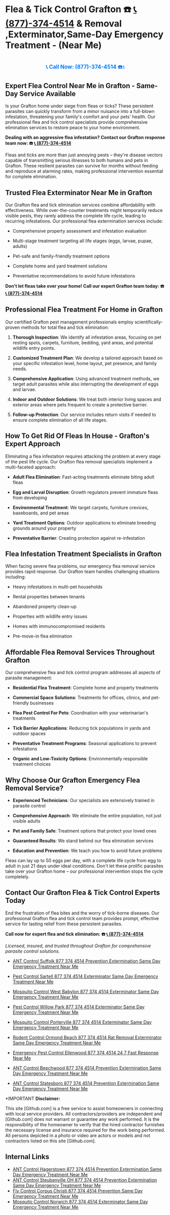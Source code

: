 # Flea & Tick Control Grafton ☎️ [📞 (877)-374-4514](https://pest-control-4514.netlify.app) & Removal ,Exterminator,Same-Day Emergency Treatment - (Near Me) 
# 

<p align="center" style="font-size: 1.2em; font-weight: bold; margin: 20px 0;">
  <a href="https://pest-control-4514.netlify.app" target="_blank" style="color: #007BFF; text-decoration: none;">📞 Call Now: (877)-374-4514 ☎️💧</a>
</p>

## Expert Flea Control Near Me in Grafton - Same-Day Service Available

Is your Grafton home under siege from fleas or ticks? These persistent parasites can quickly transform from a minor nuisance into a full-blown infestation, threatening your family's comfort and your pets' health. Our professional flea and tick control specialists provide comprehensive elimination services to restore peace to your home environment.

**Dealing with an aggressive flea infestation? Contact our Grafton response team now: ☎️ [📞 (877)-374-4514](https://pest-control-4514.netlify.app)**

Fleas and ticks are more than just annoying pests – they're disease vectors capable of transmitting serious illnesses to both humans and pets in Grafton. These resilient parasites can survive for months without feeding and reproduce at alarming rates, making professional intervention essential for complete elimination.

## Trusted Flea Exterminator Near Me in Grafton

Our Grafton flea and tick elimination services combine affordability with effectiveness. While over-the-counter treatments might temporarily reduce visible pests, they rarely address the complete life cycle, leading to recurring infestations. Our professional flea extermination services include:

- Comprehensive property assessment and infestation evaluation  

- Multi-stage treatment targeting all life stages (eggs, larvae, pupae, adults)  

- Pet-safe and family-friendly treatment options  

- Complete home and yard treatment solutions  

- Preventative recommendations to avoid future infestations  

**Don't let fleas take over your home! Call our expert Grafton team today: ☎️ [📞 (877)-374-4514](https://pest-control-4514.netlify.app)**

## Professional Flea Treatment For Home in Grafton

Our certified Grafton pest management professionals employ scientifically-proven methods for total flea and tick elimination:

1. **Thorough Inspection**: We identify all infestation areas, focusing on pet resting spots, carpets, furniture, bedding, yard areas, and potential wildlife entry points.  

2. **Customized Treatment Plan**: We develop a tailored approach based on your specific infestation level, home layout, pet presence, and family needs.  

3. **Comprehensive Application**: Using advanced treatment methods, we target adult parasites while also interrupting the development of eggs and larvae.  

4. **Indoor and Outdoor Solutions**: We treat both interior living spaces and exterior areas where pets frequent to create a protective barrier.  

5. **Follow-up Protection**: Our service includes return visits if needed to ensure complete elimination of all life stages.  

## How To Get Rid Of Fleas In House - Grafton's Expert Approach

Eliminating a flea infestation requires attacking the problem at every stage of the pest life cycle. Our Grafton flea removal specialists implement a multi-faceted approach:

- **Adult Flea Elimination**: Fast-acting treatments eliminate biting adult fleas  

- **Egg and Larval Disruption**: Growth regulators prevent immature fleas from developing  

- **Environmental Treatment**: We target carpets, furniture crevices, baseboards, and pet areas  

- **Yard Treatment Options**: Outdoor applications to eliminate breeding grounds around your property  

- **Preventative Barrier**: Creating protection against re-infestation  

## Flea Infestation Treatment Specialists in Grafton

When facing severe flea problems, our emergency flea removal service provides rapid response. Our Grafton team handles challenging situations including:

- Heavy infestations in multi-pet households  

- Rental properties between tenants  

- Abandoned property clean-up  

- Properties with wildlife entry issues  

- Homes with immunocompromised residents  

- Pre-move-in flea elimination  

## Affordable Flea Removal Services Throughout Grafton

Our comprehensive flea and tick control program addresses all aspects of parasite management:

- **Residential Flea Treatment**: Complete home and property treatments  

- **Commercial Space Solutions**: Treatments for offices, clinics, and pet-friendly businesses  

- **Flea Pest Control For Pets**: Coordination with your veterinarian's treatments  

- **Tick Barrier Applications**: Reducing tick populations in yards and outdoor spaces  

- **Preventative Treatment Programs**: Seasonal applications to prevent infestations  

- **Organic and Low-Toxicity Options**: Environmentally responsible treatment choices  

## Why Choose Our Grafton Emergency Flea Removal Service?

- **Experienced Technicians**: Our specialists are extensively trained in parasite control  

- **Comprehensive Approach**: We eliminate the entire population, not just visible adults  

- **Pet and Family Safe**: Treatment options that protect your loved ones  

- **Guaranteed Results**: We stand behind our flea elimination services  

- **Education and Prevention**: We teach you how to avoid future problems  

Fleas can lay up to 50 eggs per day, with a complete life cycle from egg to adult in just 21 days under ideal conditions. Don't let these prolific parasites take over your Grafton home – our professional intervention stops the cycle completely.

## Contact Our Grafton Flea & Tick Control Experts Today

End the frustration of flea bites and the worry of tick-borne diseases. Our professional Grafton flea and tick control team provides prompt, effective service for lasting relief from these persistent parasites.

**Call now for expert flea and tick elimination: ☎️ [📞 (877)-374-4514](https://pest-control-4514.netlify.app)**

*Licensed, insured, and trusted throughout Grafton for comprehensive parasite control solutions.*


- [ANT Control Suffolk 877 374 4514 Prevention Extermination Same Day Emergency Treatment Near Me](https://github.com/allyoucaneatsushiin/pest-control/blob/main/ANT-Control-Suffolk-877-374-4514-Prevention-Extermination-Same-Day-Emergency-Treatment-Near-Me.md)
- [Pest Control Sartell 877 374 4514 Exterminator Same Day Emergency Treatment Near Me](https://github.com/allyoucaneatsushiin/pest-control/blob/main/Pest-Control-Sartell-877-374-4514-Exterminator-Same-Day-Emergency-Treatment-Near-Me.md)
- [Mosquito Control West Babylon 877 374 4514 Exterminator Same Day Emergency Treatment Near Me](https://github.com/allyoucaneatsushiin/pest-control/blob/main/Mosquito-Control-West-Babylon-877-374-4514-Exterminator-Same-Day-Emergency-Treatment-Near-Me.md)


- [Pest Control Willow Park 877 374 4514 Exterminator Same Day Emergency Treatment Near Me](https://github.com/allyoucaneatsushiin/pest-control/blob/main/Pest-Control-Willow-Park-877-374-4514-Exterminator-Same-Day-Emergency-Treatment-Near-Me.md)
- [Mosquito Control Porterville 877 374 4514 Exterminator Same Day Emergency Treatment Near Me](https://github.com/allyoucaneatsushiin/pest-control/blob/main/Mosquito-Control-Porterville-877-374-4514-Exterminator-Same-Day-Emergency-Treatment-Near-Me.md)
- [Rodent Control Ormond Beach 877 374 4514 Rat Removal Exterminator Same Day Emergency Treatment Near Me](https://github.com/allyoucaneatsushiin/pest-control/blob/main/Rodent-Control-Ormond-Beach-877-374-4514-Rat-Removal-Exterminator-Same-Day-Emergency-Treatment-Near-Me.md)


- [Emergency Pest Control Ellenwood 877 374 4514 24 7 Fast Response Near Me](https://github.com/allyoucaneatsushiin/pest-control/blob/main/Emergency-Pest-Control-Ellenwood-877-374-4514-24-7-Fast-Response-Near-Me.md)
- [ANT Control Beechwood 877 374 4514 Prevention Extermination Same Day Emergency Treatment Near Me](https://github.com/allyoucaneatsushiin/pest-control/blob/main/ANT-Control-Beechwood-877-374-4514-Prevention-Extermination-Same-Day-Emergency-Treatment-Near-Me.md)
- [ANT Control Statesboro 877 374 4514 Prevention Extermination Same Day Emergency Treatment Near Me](https://github.com/allyoucaneatsushiin/pest-control/blob/main/ANT-Control-Statesboro-877-374-4514-Prevention-Extermination-Same-Day-Emergency-Treatment-Near-Me.md)


*IMPORTANT **Disclaimer:**  

This site [Github.com] is a free service to assist homeowners in connecting with local service providers. All contractors/providers are independent and [Github.com] does not warrant or guarantee any work performed. It is the responsibility of the homeowner to verify that the hired contractor furnishes the necessary license and insurance required for the work being performed. All persons depicted in a photo or video are actors or models and not contractors listed on this site [Github.com].


## Internal Links
- [ANT Control Hagerstown 877 374 4514 Prevention Extermination Same Day Emergency Treatment Near Me](https://github.com/allyoucaneatsushiin/pest-control/blob/main/ANT-Control-Hagerstown-877-374-4514-Prevention-Extermination-Same-Day-Emergency-Treatment-Near-Me.md)
- [ANT Control Steubenville OH 877 374 4514 Prevention Extermination Same Day Emergency Treatment Near Me](https://github.com/allyoucaneatsushiin/pest-control/blob/main/ANT-Control-Steubenville-OH-877-374-4514-Prevention-Extermination-Same-Day-Emergency-Treatment-Near-Me.md)
- [Fly Control Corpus Christi 877 374 4514 Prevention Same Day Emergency Treatment Near Me](https://github.com/allyoucaneatsushiin/pest-control/blob/main/Fly-Control-Corpus-Christi-877-374-4514-Prevention-Same-Day-Emergency-Treatment-Near-Me.md)
- [Mosquito Control Norwich 877 374 4514 Exterminator Same Day Emergency Treatment Near Me](https://github.com/allyoucaneatsushiin/pest-control/blob/main/Mosquito-Control-Norwich-877-374-4514-Exterminator-Same-Day-Emergency-Treatment-Near-Me.md)
